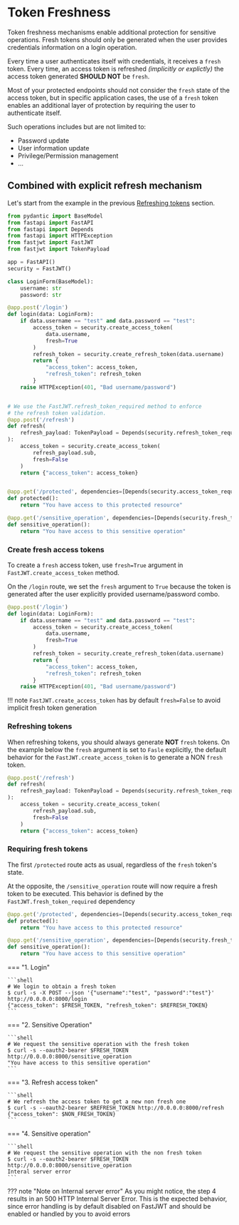 # Token Freshness

Token freshness mechanisms enable additional protection for sensitive operations. 
Fresh tokens should only be generated when the user provides credentials information on a login operation.

Every time a user authenticates itself with credentials, it receives a `fresh` token. Every time, an access token is refreshed _(implicitly or explictly)_ the access token generated **SHOULD NOT** be `fresh`.

Most of  your protected endpoints should not consider the `fresh` state of the access token, but in specific application cases, the use of a `fresh` token enables an additional layer of protection by requiring the user to authenticate itself.

Such operations includes but are not limited to:

- Password update
- User information update
- Privilege/Permission management
- ...

## Combined with explicit refresh mechanism

Let's start from the example in the previous [Refreshing tokens](./refresh.md#explicit-refresh) section.

```py linenums="1"
from pydantic import BaseModel
from fastapi import FastAPI
from fastapi import Depends
from fastapi import HTTPException
from fastjwt import FastJWT
from fastjwt import TokenPayload

app = FastAPI()
security = FastJWT()

class LoginForm(BaseModel):
    username: str
    password: str

@app.post('/login')
def login(data: LoginForm):
    if data.username == "test" and data.password == "test":
        access_token = security.create_access_token(
            data.username, 
            fresh=True
        )
        refresh_token = security.create_refresh_token(data.username)
        return {
            "access_token": access_token, 
            "refresh_token": refresh_token
        }
    raise HTTPException(401, "Bad username/password")


# We use the FastJWT.refresh_token_required method to enforce
# the refresh token validation.
@app.post('/refresh')
def refresh(
    refresh_payload: TokenPayload = Depends(security.refresh_token_required)
):
    access_token = security.create_access_token(
        refresh_payload.sub, 
        fresh=False
    )
    return {"access_token": access_token}


@app.get('/protected', dependencies=[Depends(security.access_token_required)])
def protected():
    return "You have access to this protected resource"

@app.get('/sensitive_operation', dependencies=[Depends(security.fresh_token_required)])
def sensitive_operation():
    return "You have access to this sensitive operation"
```

### Create fresh access tokens

To create a `fresh` access token, use `fresh=True` argument in `FastJWT.create_access_token` method. 

On the `/login` route, we set the `fresh` argument to `True` because the token is generated after the user explicitly provided username/password combo.

```py linenums="15" hl_lines="4-7"
@app.post('/login')
def login(data: LoginForm):
    if data.username == "test" and data.password == "test":
        access_token = security.create_access_token(
            data.username, 
            fresh=True
        )
        refresh_token = security.create_refresh_token(data.username)
        return {
            "access_token": access_token, 
            "refresh_token": refresh_token
        }
    raise HTTPException(401, "Bad username/password")
```

!!! note
    `FastJWT.create_access_token` has by default `fresh=False` to avoid implicit fresh token generation

### Refreshing tokens

When refreshing tokens, you should always generate **NOT** `fresh` tokens.
On the example below the `fresh` argument is set to `Fasle` explicitly, 
the default behavior for the `FastJWT.create_access_token` is to generate a NON `fresh` token.

```py linenums="32" hl_lines="5-8"
@app.post('/refresh')
def refresh(
    refresh_payload: TokenPayload = Depends(security.refresh_token_required)
):
    access_token = security.create_access_token(
        refresh_payload.sub, 
        fresh=False
    )
    return {"access_token": access_token}
```

### Requiring fresh tokens

The first `/protected` route acts as usual, regardless of the `fresh` token's state.

At the opposite, the `/sensitive_operation` route will now require a fresh token to be executed.
This behavior is defined by the `FastJWT.fresh_token_required` dependency

```py linenums="43" hl_lines="5-8"
@app.get('/protected', dependencies=[Depends(security.access_token_required)])
def protected():
    return "You have access to this protected resource"

@app.get('/sensitive_operation', dependencies=[Depends(security.fresh_token_required)])
def sensitive_operation():
    return "You have access to this sensitive operation"
```

=== "1. Login"

    ```shell
    # We login to obtain a fresh token
    $ curl -s -X POST --json '{"username":"test", "password":"test"}' http://0.0.0.0:8000/login
    {"access_token": $FRESH_TOKEN, "refresh_token": $REFRESH_TOKEN}
    ```
=== "2. Sensitive Operation"

    ```shell
    # We request the sensitive operation with the fresh token
    $ curl -s --oauth2-bearer $FRESH_TOKEN http://0.0.0.0:8000/sensitive_operation
    "You have access to this sensitive operation"
    ```
=== "3. Refresh access token"

    ```shell
    # We refresh the access token to get a new non fresh one
    $ curl -s --oauth2-bearer $REFRESH_TOKEN http://0.0.0.0:8000/refresh
    {"access_token": $NON_FRESH_TOKEN}
    ```
=== "4. Sensitive operation"

    ```shell
    # We request the sensitive operation with the non fresh token
    $ curl -s --oauth2-bearer $FRESH_TOKEN http://0.0.0.0:8000/sensitive_operation
    Interal server error
    ```

??? note "Note on Internal server error"
    As you might notice, the step 4 results in an 500 HTTP Internal Server Error.
    This is the expected behavior, since error handling is by default disabled on FastJWT and should be enabled or
    handled by you to avoid errors
